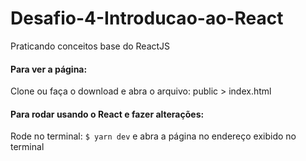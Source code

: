 # Desafio-4-Introducao-ao-React

Praticando conceitos base do ReactJS

#### Para ver a página:

Clone ou faça o download e abra o arquivo: public > index.html

#### Para rodar usando o React e fazer alterações: 

Rode no terminal: `$ yarn dev` e abra a página no endereço exibido no terminal
